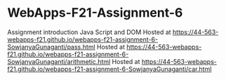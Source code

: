 # WebApps-F21-Assignment-6
Assignment introduction Java Script and DOM
Hosted at https://44-563-webapps-f21.github.io/webapps-f21-assignment-6-SowjanyaGunaganti/pass.html
Hosted at https://44-563-webapps-f21.github.io/webapps-f21-assignment-6-SowjanyaGunaganti/arithmetic.html
Hosted at https://44-563-webapps-f21.github.io/webapps-f21-assignment-6-SowjanyaGunaganti/car.html
